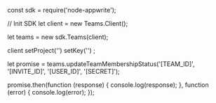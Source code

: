 const sdk = require('node-appwrite');

// Init SDK
let client = new Teams.Client();

let teams = new sdk.Teams(client);

client
    setProject('')
    setKey('')
;

let promise = teams.updateTeamMembershipStatus('[TEAM_ID]', '[INVITE_ID]', '[USER_ID]', '[SECRET]');

promise.then(function (response) {
    console.log(response);
}, function (error) {
    console.log(error);
});